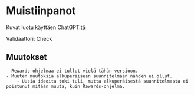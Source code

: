 # Muistiinpanot
Kuvat luotu käyttäen ChatGPT:tä

Validaattori: Check

## Muutokset
    - Rewards-ohjelmaa ei tullut vielä tähän versioon.
    - Muuten muutoksia alkuperäiseen suunnitelmaan nähden ei ollut.
        - Uusia ideoita toki tuli, mutta alkuperäisestä suunnitelmasta ei poistunut mitään muuta, kuin Rewards-ohjelma.









